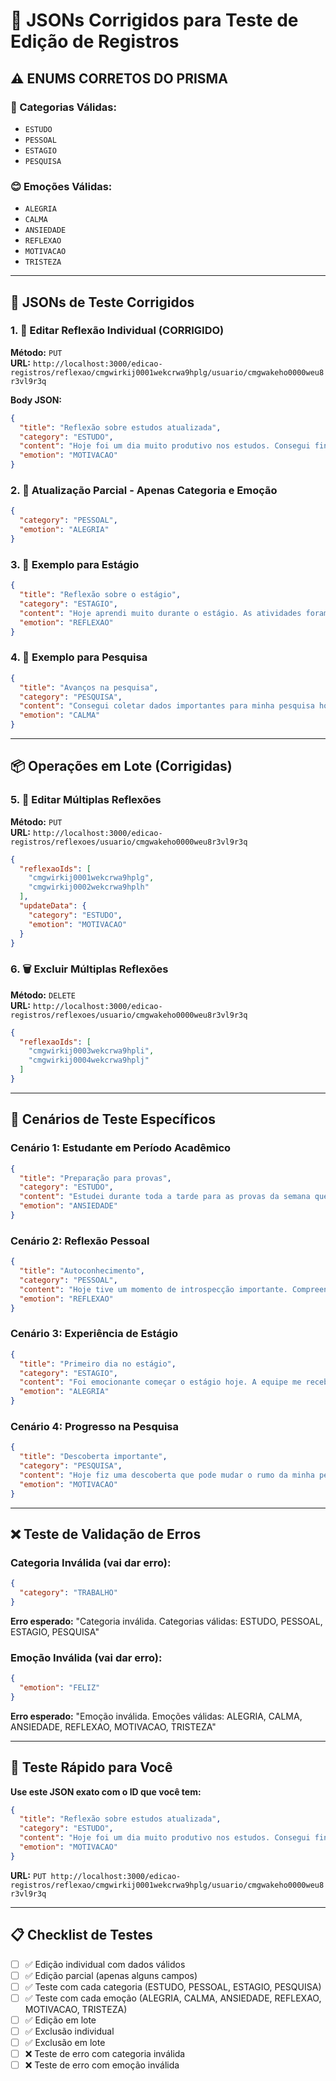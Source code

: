 # 🔄 JSONs Corrigidos para Teste de Edição de Registros

## ⚠️ **ENUMS CORRETOS DO PRISMA**

### **📂 Categorias Válidas:**
- `ESTUDO`
- `PESSOAL` 
- `ESTAGIO`
- `PESQUISA`

### **😊 Emoções Válidas:**
- `ALEGRIA`
- `CALMA`
- `ANSIEDADE`
- `REFLEXAO`
- `MOTIVACAO`
- `TRISTEZA`

---

## 🧪 **JSONs de Teste Corrigidos**

### **1. 🔄 Editar Reflexão Individual (CORRIGIDO)**

**Método:** `PUT`  
**URL:** `http://localhost:3000/edicao-registros/reflexao/cmgwirkij0001wekcrwa9hplg/usuario/cmgwakeho0000weu8r3vl9r3q`

**Body JSON:**
```json
{
  "title": "Reflexão sobre estudos atualizada",
  "category": "ESTUDO",
  "content": "Hoje foi um dia muito produtivo nos estudos. Consegui finalizar o projeto que estava desenvolvendo há semanas e recebi feedback positivo da equipe. Me sinto realizado e motivado para os próximos desafios.",
  "emotion": "MOTIVACAO"
}
```

### **2. 🔄 Atualização Parcial - Apenas Categoria e Emoção**

```json
{
  "category": "PESSOAL",
  "emotion": "ALEGRIA"
}
```

### **3. 🔄 Exemplo para Estágio**

```json
{
  "title": "Reflexão sobre o estágio",
  "category": "ESTAGIO", 
  "content": "Hoje aprendi muito durante o estágio. As atividades foram desafiadoras mas consegui superá-las com ajuda da supervisora.",
  "emotion": "REFLEXAO"
}
```

### **4. 🔄 Exemplo para Pesquisa**

```json
{
  "title": "Avanços na pesquisa",
  "category": "PESQUISA",
  "content": "Consegui coletar dados importantes para minha pesquisa hoje. Os resultados preliminares são promissores.",
  "emotion": "CALMA"
}
```

---

## 📦 **Operações em Lote (Corrigidas)**

### **5. 🔄 Editar Múltiplas Reflexões**

**Método:** `PUT`  
**URL:** `http://localhost:3000/edicao-registros/reflexoes/usuario/cmgwakeho0000weu8r3vl9r3q`

```json
{
  "reflexaoIds": [
    "cmgwirkij0001wekcrwa9hplg",
    "cmgwirkij0002wekcrwa9hplh"
  ],
  "updateData": {
    "category": "ESTUDO",
    "emotion": "MOTIVACAO"
  }
}
```

### **6. 🗑️ Excluir Múltiplas Reflexões**

**Método:** `DELETE`  
**URL:** `http://localhost:3000/edicao-registros/reflexoes/usuario/cmgwakeho0000weu8r3vl9r3q`

```json
{
  "reflexaoIds": [
    "cmgwirkij0003wekcrwa9hpli",
    "cmgwirkij0004wekcrwa9hplj"
  ]
}
```

---

## 🎯 **Cenários de Teste Específicos**

### **Cenário 1: Estudante em Período Acadêmico**
```json
{
  "title": "Preparação para provas",
  "category": "ESTUDO",
  "content": "Estudei durante toda a tarde para as provas da semana que vem. Me sinto preparado mas ainda um pouco ansioso.",
  "emotion": "ANSIEDADE"
}
```

### **Cenário 2: Reflexão Pessoal**
```json
{
  "title": "Autoconhecimento",
  "category": "PESSOAL", 
  "content": "Hoje tive um momento de introspecção importante. Compreendi melhor alguns padrões de comportamento meus.",
  "emotion": "REFLEXAO"
}
```

### **Cenário 3: Experiência de Estágio**
```json
{
  "title": "Primeiro dia no estágio",
  "category": "ESTAGIO",
  "content": "Foi emocionante começar o estágio hoje. A equipe me recebeu muito bem e já consegui contribuir em algumas atividades.",
  "emotion": "ALEGRIA"
}
```

### **Cenário 4: Progresso na Pesquisa**
```json
{
  "title": "Descoberta importante",
  "category": "PESQUISA",
  "content": "Hoje fiz uma descoberta que pode mudar o rumo da minha pesquisa. Estou muito animado com as possibilidades.",
  "emotion": "MOTIVACAO"
}
```

---

## ❌ **Teste de Validação de Erros**

### **Categoria Inválida (vai dar erro):**
```json
{
  "category": "TRABALHO"
}
```
**Erro esperado:** "Categoria inválida. Categorias válidas: ESTUDO, PESSOAL, ESTAGIO, PESQUISA"

### **Emoção Inválida (vai dar erro):**
```json
{
  "emotion": "FELIZ"
}
```
**Erro esperado:** "Emoção inválida. Emoções válidas: ALEGRIA, CALMA, ANSIEDADE, REFLEXAO, MOTIVACAO, TRISTEZA"

---

## 🚀 **Teste Rápido para Você**

**Use este JSON exato com o ID que você tem:**

```json
{
  "title": "Reflexão sobre estudos atualizada",
  "category": "ESTUDO",
  "content": "Hoje foi um dia muito produtivo nos estudos. Consegui finalizar o projeto que estava desenvolvendo há semanas e recebi feedback positivo da equipe. Me sinto realizado e motivado para os próximos desafios.",
  "emotion": "MOTIVACAO"
}
```

**URL:** `PUT http://localhost:3000/edicao-registros/reflexao/cmgwirkij0001wekcrwa9hplg/usuario/cmgwakeho0000weu8r3vl9r3q`

---

## 📋 **Checklist de Testes**

- [ ] ✅ Edição individual com dados válidos
- [ ] ✅ Edição parcial (apenas alguns campos)
- [ ] ✅ Teste com cada categoria (ESTUDO, PESSOAL, ESTAGIO, PESQUISA)
- [ ] ✅ Teste com cada emoção (ALEGRIA, CALMA, ANSIEDADE, REFLEXAO, MOTIVACAO, TRISTEZA)
- [ ] ✅ Edição em lote
- [ ] ✅ Exclusão individual
- [ ] ✅ Exclusão em lote
- [ ] ❌ Teste de erro com categoria inválida
- [ ] ❌ Teste de erro com emoção inválida